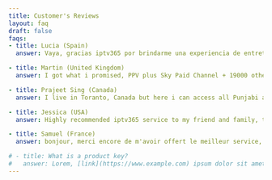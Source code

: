 ```yaml
---
title: Customer's Reviews
layout: faq
draft: false
faqs:
- title: Lucia (Spain)
  answer: Vaya, gracias iptv365 por brindarme una experiencia de entretenimiento tan increíble.

- title: Martin (United Kingdom)
  answer: I got what i promised, PPV plus Sky Paid Channel + 19000 other worldwide channels highly recommended.

- title: Prajeet Sing (Canada)
  answer: I live in Toranto, Canada but here i can access all Punjabi and indian live tv and movies on the go.

- title: Jessica (USA)
  answer: Highly recommended iptv365 service to my friend and family, the price & service is AWSOME

- title: Samuel (France)
  answer: bonjour, merci encore de m'avoir offert le meilleur service, mes enfants profitent de leurs chaînes de télévision et de leurs films préférés

# - title: What is a product key?
#   answer: Lorem, [link](https://www.example.com) ipsum dolor sit amet consectetur adipisicing elit. Cumque praesentium nisi officiis maiores quia sapiente totam omnis vel sequi corporis ipsa incidunt reprehenderit recusandae maxime perspiciatis iste placeat architecto, mollitia delectus ut ab quibusdam. Magnam cumque numquam tempore reprehenderit illo, unde cum omnis vel sed temporibus, repudiandae impedit nam ad enim porro, qui labore fugiat quod suscipit fuga necessitatibus. Perferendis, ipsum? Cum, reprehenderit. Sapiente atque quam vitae, magnam dolore consequatur temporibus harum odit ab id quo qui aspernatur aliquid officiis sit error asperiores eveniet quibusdam, accusantium enim recusandae quas ea est! Quaerat omnis, placeat vitae laboriosam doloremque recusandae mollitia minima!
---
```

